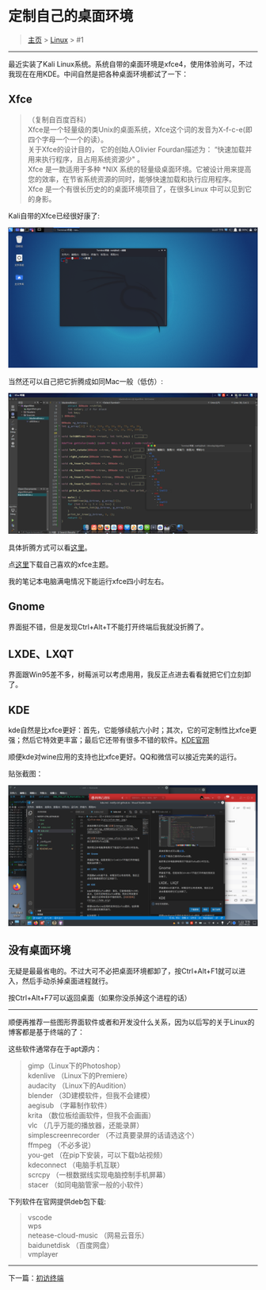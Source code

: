 # 定制自己的桌面环境

> [主页](../README.md) > [Linux](index.md) > #1

___

最近实装了Kali Linux系统。系统自带的桌面环境是xfce4，使用体验尚可，不过我现在在用KDE。中间自然是把各种桌面环境都试了一下：

## Xfce

> （复制自百度百科）\
> Xfce是一个轻量级的类Unix的桌面系统，Xfce这个词的发音为X-f-c-e(即四个字母一个一个的读）。\
> 关于Xfce的设计目的， 它的创始人Olivier Fourdan描述为： “快速加载并用来执行程序，且占用系统资源少" 。\
> Xfce 是一款适用于多种 *NIX 系统的轻量级桌面环境。它被设计用来提高您的效率，在节省系统资源的同时，能够快速加载和执行应用程序。\
> Xfce 是一个有很长历史的的桌面环境项目了，在很多Linux 中可以见到它的身影。

Kali自带的Xfce已经很好康了:

![xfce-default](pic/xfce-default.png)

当然还可以自己把它折腾成如同Mac一般（低仿）:

![xfce-mac](pic/xfce-mac.jpg)

具体折腾方式可以看[这里](https://blog.csdn.net/qq_43901693/article/details/103102528)。

点[这里](https://www.xfce-look.org/)下载自己喜欢的xfce主题。

我的笔记本电脑满电情况下能运行xfce四小时左右。

## Gnome

界面挺不错，但是发现Ctrl+Alt+T不能打开终端后我就没折腾了。

## LXDE、LXQT

界面跟Win95差不多，树莓派可以考虑用用，我反正点进去看看就把它们立刻卸了。

## KDE

kde自然是比xfce更好：首先，它能够续航六小时；其次，它的可定制性比xfce更强；然后它特效更丰富；最后它还带有很多不错的软件。[KDE官网](https://kde.org)

顺便kde对wine应用的支持也比xfce更好。QQ和微信可以接近完美的运行。

贴张截图：

![kde](pic/kde.png)

## 没有桌面环境

无疑是最最省电的。不过大可不必把桌面环境都卸了，按Ctrl+Alt+F1就可以进入，然后手动杀掉桌面进程就行。

按Ctrl+Alt+F7可以返回桌面（如果你没杀掉这个进程的话）

___

顺便再推荐一些图形界面软件或者和开发没什么关系，因为以后写的关于Linux的博客都是基于终端的了：

这些软件通常存在于apt源内：

> gimp（Linux下的Photoshop）\
> kdenlive （Linux下的Premiere）\
> audacity （Linux下的Audition）\
> blender （3D建模软件，但我不会建模）\
> aegisub （字幕制作软件）\
> krita （数位板绘画软件，但我不会画画）\
> vlc （几乎万能的播放器，还能录屏）\
> simplescreenrecorder （不过真要录屏的话请选这个）\
> ffmpeg （不必多说）\
> you-get （在pip下安装，可以下载b站视频）\
> kdeconnect （电脑手机互联）\
> scrcpy （一根数据线实现电脑控制手机屏幕）\
> stacer （如同电脑管家一般的小软件）

下列软件在官网提供deb包下载:

> vscode \
> wps \
> netease-cloud-music （网易云音乐）\
> baidunetdisk （百度网盘）\
> vmplayer

___

下一篇：[初访终端](console.md)
